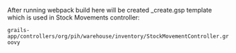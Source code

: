 After running webpack build here will be created _create.gsp template which is used in Stock Movements controller:

` grails-app/controllers/org/pih/warehouse/inventory/StockMovementController.groovy `

